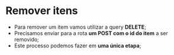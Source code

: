 # Remover itens

- Para remover um item vamos utilizar a query **DELETE**;
- Precisamos enviar para a rota **um POST com o id do item** a ser removido;
- Este processo podemos fazer em **uma única etapa**;
